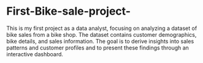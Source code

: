 # First-Bike-sale-project-
This is my first project as a data analyst, focusing on analyzing a dataset of bike sales from a bike shop. The dataset contains customer demographics, bike details, and sales information. The goal is to derive insights into sales patterns and customer profiles and to present these findings through an interactive dashboard.
